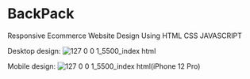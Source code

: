 # BackPack
Responsive Ecommerce Website Design Using HTML CSS JAVASCRIPT

Desktop design:
![127 0 0 1_5500_index html](https://user-images.githubusercontent.com/95019708/181833460-91c5cbca-87f9-46d8-bea9-ae0fa0e632ab.png)


Mobile design:
![127 0 0 1_5500_index html(iPhone 12 Pro)](https://user-images.githubusercontent.com/95019708/181833644-766bde08-fcd2-45d3-9018-913fb0f6d073.png)
